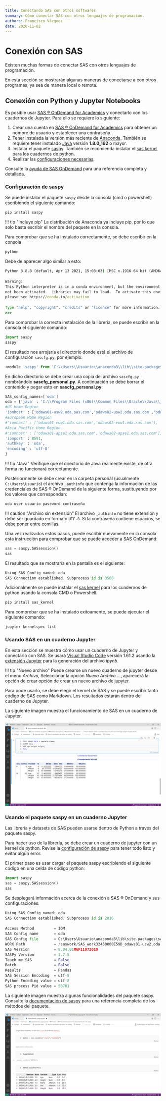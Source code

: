 ```yaml
---
title: Conectando SAS con otros softwares
summary: Cómo conectar SAS con otros lenguajes de programación.
authors: Francisco Vázquez
date: 2020-11-02
---
```


# Conexión con SAS

Existen muchas formas de conectar SAS con otros lenguajes de programación.

En esta sección se mostrarán algunas maneras de conectarse a con otros programas, ya sea de manera local o remota.

## Conexión con Python y Jupyter Notebooks

Es posible usar [SAS &reg; OnDemand for Academics](https://www.sas.com/en_us/software/on-demand-for-academics.html) y conectarlo con los cuadernos de Jupyter. Para ello se requiere lo siguiente:

1. Crear una cuenta en [SAS &reg; OnDemand for Academics](https://www.sas.com/en_us/software/on-demand-for-academics.html) para obtener un nombre de usuario y establecer una contraseña.
2. Tener instalada la versión más reciente de [Anaconda](https://www.anaconda.com). También se requiere tener instalado [Java](https://www.java.com/es/download/) versión **1.8.0_162** o mayor.
3. Instalar el paquete [saspy](https://sassoftware.github.io/saspy/index.html). También se recomienda instalar el [sas kernel](https://sassoftware.github.io/sas_kernel/overview.html) para los cuadernos de python.
4. Realizar las [configuraciones necesarias](https://support.sas.com/ondemand/saspy.html#one).

Consulte la [ayuda de SAS OnDemand](https://support.sas.com/ondemand/saspy.html) para una referencia completa y detallada.

### Configuración de saspy

Se puede instalar el paquete `saspy` desde la consola (cmd o powershell) escribiendo el siguiente comando:

````cmd
pip install saspy
````

!!! tip "Incluye pip"
    La distribución de Anaconda ya incluye pip, por lo que solo basta escribir el nombre del paquete en la consola.

Para comprobar que se ha instalado correctamente, se debe escribir en la consola

````cmd
python
````

Debe de aparecer algo similar a esto:

````cmd
Python 3.8.8 (default, Apr 13 2021, 15:08:03) [MSC v.1916 64 bit (AMD64)] :: Anaconda, Inc. on win32

Warning:
This Python interpreter is in a conda environment, but the environment has
not been activated.  Libraries may fail to load.  To activate this environment
please see https://conda.io/activation

Type "help", "copyright", "credits" or "license" for more information.
>>>
````

Para comprobar la correcta instalación de la librería, se puede escribir en la consola el siguiente comando:

````python
import saspy
saspy
````

El resultado nos arrojaría el directorio donde está el archivo de configuración `sascfg.py`, por ejemplo:

````python
<module 'saspy' from 'C:\\Users\\Usuario\\anaconda3\\lib\\site-packages\\saspy\\__init__.py'>
````

En dicho directorio se debe crear una copia del archivo `sascfg.py` nombrándolo **sascfg_personal.py**. A continuación se debe borrar el contenido y pegar esto en **sascfg_personal.py**:

````python
SAS_config_names=['oda']
oda = {'java' : 'C:\\Program Files (x86)\\Common Files\\Oracle\\Java\\javapath\\java.exe',
#US Home Region
'iomhost' : ['odaws01-usw2.oda.sas.com','odaws02-usw2.oda.sas.com','odaws03-usw2.oda.sas.com','odaws04-usw2.oda.sas.com'],
#European Home Region
#'iomhost' : ['odaws01-euw1.oda.sas.com','odaws02-euw1.oda.sas.com'],
#Asia Pacific Home Region
#'iomhost' : ['odaws01-apse1.oda.sas.com','odaws02-apse1.oda.sas.com'],
'iomport' : 8591,
'authkey' : 'oda',
'encoding' : 'utf-8'
}
````

!!! tip "Java"
    Verifique que el directorio de Java realmente existe, de otra forma no funcionará correctamente.

Posteriormente se debe crear en la carpeta personal (usualmente `C:\Users\Usuario`) el archivo `_authinfo` que contenga la información de las credenciales de SAS &reg; OnDemand de la siguiente forma, sustituyendo por los valores que correspondan:

````txt
oda user usuario password contraseña
````

!!! caution "Archivo sin extensión"
    El archivo `_authinfo` no tiene extensión y debe ser guardado en formato `UTF-8`. Si la contraseña contiene espacios, se debe poner entre comillas.

Una vez realizados estos pasos, puede escribir nuevamente en la consola esta instrucción para comprobar que se puede acceder a SAS OnDemand:

````python
sas = saspy.SASsession()
sas
````

El resultado que se mostraría en la pantalla es el siguiente:

````python
Using SAS Config named: oda
SAS Connection established. Subprocess id is 3500
````

Adicionalmente se puede instalar el  [sas kernel](https://sassoftware.github.io/sas_kernel/index.html) para los cuadernos de python usando la consola CMD o Powershell.

````cmd
pip install sas_kernel
````

Para comprobar que se ha instalado exitoamente, se puede ejecutar el siguiente comando:

````cmd
jupyter kernelspec list
````

### Usando SAS en un cuaderno Jupyter

En esta sección se muestra cómo usar un cuaderno de Jupyter y conectarlo con SAS. Se usará [Visual Studio Code](https://code.visualstudio.com) versión 1.61.2 usando la [extensión Jupyter](https://marketplace.visualstudio.com/items?itemName=ms-toolsai.jupyter) para la generación del archivo _ipynb_.

!!! tip "Nuevo archivo"
    Puede crearse un nuevo cuaderno de jupyter desde el menu *Archivo*, Seleccionar la opción *Nuevo Archivo ...*, aparecerá la opción de crear opción de crear un nuevo archivo de jupyter.

Para pode usarlo, se debe elegir el kernel de SAS y se puede escribir tanto código de SAS como Markdown. Los resultados estarán dentro del cuaderno de Jupyter.

La siguiente imagen muestra el funcionamiento de SAS en un cuaderno de Jupyter.

![SAS notebook](img/sas_nb.png)

### Usando el paquete saspy en un cuaderno Jupyter

Las librería y datasets de SAS pueden usarse dentro de Python a través del paquete saspy.

Para hacer uso de la librería, se debe crear un cuaderno de jupyter con un kernel de python. Revise la [configuración de saspy](conexion.md#configuracion-de-saspy) para tener todo listo y evitar algún error.

El primer paso es usar cargar el paquete saspy escribiendo el siguiente código en una celda de código python:

````python
import saspy
sas = saspy.SASsession()
sas
````

Se desplegará información acerca de la conexión a SAS &reg; OnDemand y sus configuraciones.

````python
Using SAS Config named: oda
SAS Connection established. Subprocess id is 2816

Access Method         = IOM
SAS Config name       = oda
SAS Config file       = C:\Users\Usuario\anaconda3\lib\site-packages\saspy\sascfg_personal.py
WORK Path             = /saswork/SAS_work32430000E59D_odaws01-usw2.oda.sas.com/SAS_work6D2A0000E59D_odaws01-usw2.oda.sas.com/
SAS Version           = 9.04.01M6P11072018
SASPy Version         = 3.7.5
Teach me SAS          = False
Batch                 = False
Results               = Pandas
SAS Session Encoding  = utf-8
Python Encoding value = utf-8
SAS process Pid value = 58781
````

La siguiente imagen muestra algunas funcionalidades del paquete saspy. Consulte la [documentación de saspy](https://sassoftware.github.io/saspy/api.html) para una referencia completa de los métodos del paquete.

![Usando saspy](img/sas_nb2.png)
